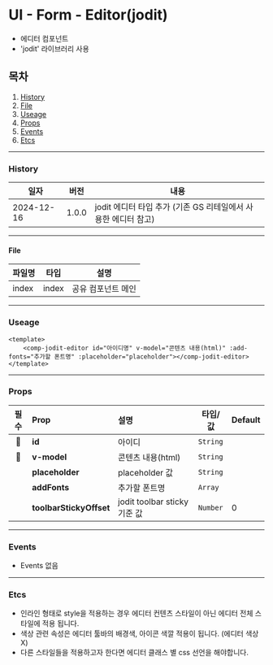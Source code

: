 # UI - Form - Editor(jodit)

-   에디터 컴포넌트
-   'jodit' 라이브러리 사용

## 목차

1. [History](#history)
2. [File](#file)
3. [Useage](#useage)
4. [Props](#props)
5. [Events](#events)
6. [Etcs](#etcs)

---

### History

| 일자       | 버전  | 내용                                                           |
| ---------- | ----- | -------------------------------------------------------------- |
| 2024-12-16 | 1.0.0 | jodit 에디터 타입 추가 (기존 GS 리테일에서 사용한 에디터 참고) |

---

#### File

| 파일명 | 타입  | 설명               |
| ------ | ----- | ------------------ |
| index  | index | 공유 컴포넌트 메인 |

---

### Useage

```vue
<template>
    <comp-jodit-editor id="아이디명" v-model="콘텐츠 내용(html)" :add-fonts="추가할 폰트명" :placeholder="placeholder"></comp-jodit-editor>
</template>
```

---

### Props

|           필수            | Prop                    | 설명                         | 타입/값  | Default |
| :-----------------------: | :---------------------- | :--------------------------- | -------- | ------- |
| :triangular_flag_on_post: | **id**                  | 아이디                       | `String` |         |
| :triangular_flag_on_post: | **v-model**             | 콘텐츠 내용(html)            | `String` |         |
|                           | **placeholder**         | placeholder 값               | `String` |         |
|                           | **addFonts**            | 추가할 폰트명                | `Array`  |         |
|                           | **toolbarStickyOffset** | jodit toolbar sticky 기준 값 | `Number` | 0       |

---

### Events

-   Events 없음

---

### Etcs

-   인라인 형태로 style을 적용하는 경우 에디터 컨텐츠 스타일이 아닌 에디터 전체 스타일에 적용 됩니다.
-   색상 관련 속성은 에디터 툴바의 배경색, 아이콘 색깔 적용이 됩니다. (에디터 색상 X)
-   다른 스타일들을 적용하고자 한다면 에디터 클래스 별 css 선언을 해야합니다.
